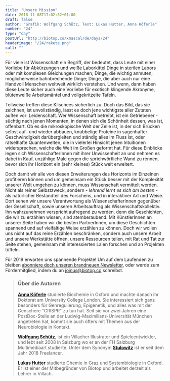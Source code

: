 ```yaml
---
title: "Unsere Mission"
date: 2018-11-08T17:02:52+01:00
draft: false
author: "Grafik: Wolfgang Schütz, Text: Lukas Hutter, Anna Köferle"
number: "24"
type: "day"
postUrl: "http://biotop.co/xmascal/de/days/24"
headerimage: "/24/rakete.png"
call: ""
---
```

Für viele  ist Wissenschaft ein Begriff, der bedeutet, dass Leute mit einer Vorliebe für Abkürzungen und weiße Laborkittel Dinge in sterilen Labors oder mit komplexen Gleichungen machen; Dinge, die wichtig anmuten; möglicherweise bahnbrechende Dinge; Dinge, die aber auch nur eine Handvoll Menschen weltweit wirklich verstehen. Und wenn, dann haben diese Leute sicher auch eine Vorliebe für exotisch klingende Akronyme, blütenweiße Arbeitsmäntel und vollgekritzelte Tafeln.

Teilweise treffen diese Klischees sicherlich zu. Doch das Bild, das sie zeichnen, ist unvollständig, lässt es doch jene wichtigste aller Zutaten außen vor: Leidenschaft. Wer Wissenschaft betreibt, ist ein Getriebener - süchtig nach jenen Momenten, in denen sich die Schönheit dessen, was ist, offenbart. Ob es die mikroskopische Welt der Zelle ist, in der sich Brücken selbst auf- und wieder abbauen, knubbelige Proteine in sagenhafter Geschwindigkeit darübergleiten und ständig alles im Fluss ist, oder rätselhafte Quantenwelten, die in vielerlei Hinsicht jenen Intuitionen widersprechen, welche die Welt im Großen geformt hat.
Für diese Einblicke legen sich WissenschafterInnen mit ihrer Unwissenheit an und nehmen es dabei in Kauf, unzählige Male gegen die sprichwörtliche Wand zu rennen, bevor sich ihr Horizont ein (sehr kleines) Stück weit erweitert.

Doch damit wir alle von diesen Erweiterungen des Horizonts im Einzelnen profitieren können und um gemeinsam ein Stück besser mit der Komplexität unserer Welt umgehen zu können, muss Wissenschaft vermittelt werden. Nicht als reiner Selbstzweck, sondern - *lehrend lernt es sich am besten* - als natürlicher Bestandteil des Forschens, und in interaktiver Art und Weise.
Dort sehen wir unsere Verantwortung als WissenschafterInnen gegenüber der Gesellschaft, sowie unseren Arbeitsauftrag als Wissenschaftskollektiv.
Ihn wahrzunehmen verspricht aufregend zu werden, denn die Geschichten, die wir zu erzählen wissen, sind atemberaubend. Mit KünstlerInnen an unserer Seite haben wir die besten PartnerInnen, um diese Geschichten spannend und auf vielfältige Weise erzählen zu können. Doch wir wollen uns nicht auf das reine Erzählen beschränken, sondern auch unsere Arbeit und unsere Werkstätte öffnen, unsere Ressourcen teilen, mit Rat und Tat zur Seite stehen, gemeinsam mit interessierten Laien forschen und an Projekten tüfteln.

Für 2019 erwarten uns spannende Projekte! Um auf dem Laufenden zu bleiben [abonniere doch unseren brandneuen Newsletter](https://mailchi.mp/762223d8965a/biotop-newsletter), oder werde zum Fördermitglied, indem du an [joinus@biotop.co](mailto:joinus@biotop.co) schreibst.

> ### Über die Autoren
>**[Anna Köferle](http://biotop.co/de/person/anna-koeferle/)** studierte Biochemie in Oxford und machte danach ihr Doktorat am University College London. Sie interessiert sich ganz besonders für Genregulierung, Epigenetik, und alles was mit der Genschere "CRISPR" zu tun hat. Seit sie vor zwei Jahren eine PostDoc-Stelle an der Ludwig-Maximilians-Universität München angetreten hat, kommt sie auch öfters mit Themen aus der Neurobiologie in Kontakt.
>
> **[Wolfgang Schütz](http://www.stulowitz.at)**, ist ein Villacher Illustrator und Spieleentwickler, und lebt seit 2008 in Salzburg wo er an der FH Salzburg Multimediaart studierte. Unter dem Synonym **[Stulowitz](http://www.stulowitz.at)** ist er seit dem Jahr 2018 Freelancer.
>
> **[Lukas Hutter](http://biotop.co/de/person/lukas-hutter/)** studierte Chemie in Graz und Systembiologie in Oxford. Er ist einer der Mitbegründer von Biotop und arbeitet derzeit als Lehrer in Villach.


<!--more-->
